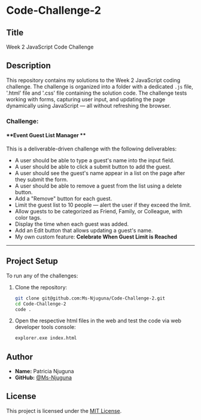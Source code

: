 # Code-Challenge-2
## Title
Week 2 JavaScript Code Challenge

## Description

This repository contains my solutions to the Week 2 JavaScript coding challenge. The challenge is organized into a folder with a dedicated `.js` file, '.html' file and '.css' file containing the solution code. The challenge tests working with forms, capturing user input, and updating the page dynamically using JavaScript — all without refreshing the browser. 


### Challenge:

#### **Event Guest List Manager **

This is a deliverable-driven challenge with the following deliverables: 
- A user should be able to type a guest's name into the input field.
- A user should be able to click a submit button to add the guest.
- A user should see the guest's name appear in a list on the page after they submit the form.
- A user should be able to remove a guest from the list using a delete button.
- Add a "Remove" button for each guest.
- Limit the guest list to 10 people — alert the user if they exceed the limit.
- Allow guests to be categorized as Friend, Family, or Colleague, with color tags.
- Display the time when each guest was added.
- Add an Edit button that allows updating a guest's name.
- My own custom feature: **Celebrate When Guest Limit is Reached**

---

## Project Setup

To run any of the challenges:

1. Clone the repository:
   ```bash
   git clone git@github.com:Ms-Njuguna/Code-Challenge-2.git
   cd Code-Challenge-2
   code .

2. Open the respective html files in the web and test the code via web developer tools console:
   ```bash
   explorer.exe index.html


## Author

- **Name:** Patricia Njuguna
- **GitHub:** [@Ms-Njuguna](https://github.com/Ms-Njuguna)


## License

This project is licensed under the [MIT License](LICENSE).